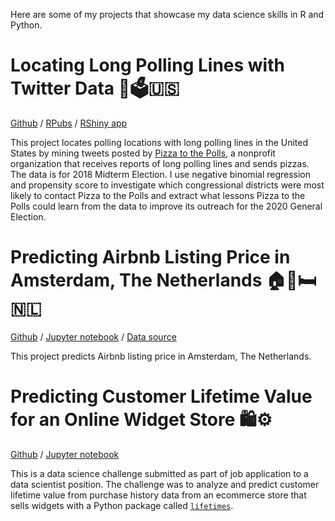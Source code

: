 Here are some of my projects that showcase my data science skills in R and Python.

# Locating Long Polling Lines with Twitter Data 🍕🗳️🇺🇸

[Github](https://github.com/amikami102/pizza_to_the_polls) / [RPubs](https://rpubs.com/afmikami/pizza_to_the_polls) / [RShiny app](https://asakomikami.shinyapps.io/pizza_to_the_polls/)

This project locates polling locations with long polling lines in the United States by mining tweets posted by [Pizza to the Polls](https://polls.pizza/), a nonprofit organization that receives reports of long polling lines and sends pizzas. The data is for 2018 Midterm Election. I use negative binomial regression and propensity score to investigate which congressional districts were most likely to contact Pizza to the Polls and extract what lessons Pizza to the Polls could learn from the data to improve its outreach for the 2020 General Election. 

# Predicting Airbnb Listing Price in Amsterdam, The Netherlands 🏠🚪🛏️🇳🇱

[Github](https://github.com/amikami102/predict_Airbnb_price) / [Jupyter notebook](https://github.com/amikami102/predict_Airbnb_price/blob/master/Airbnb_listings_predict_price.ipynb) / [Data source](http://insideairbnb.com/get-the-data.html) 

This project predicts Airbnb listing price in Amsterdam, The Netherlands. 

# Predicting Customer Lifetime Value for an Online Widget Store 🛍️⚙️

[Github](https://github.com/amikami102/clv_widget) / [Jupyter notebook](https://github.com/amikami102/clv_widget/blob/master/DSexercise_v8.ipynb)

This is a data science challenge submitted as part of job application to a data scientist position. The challenge was to analyze and predict customer lifetime value from purchase history data from an ecommerce store that sells widgets with a Python package called [`lifetimes`](https://lifetimes.readthedocs.io/en/latest/Quickstart.html). 





